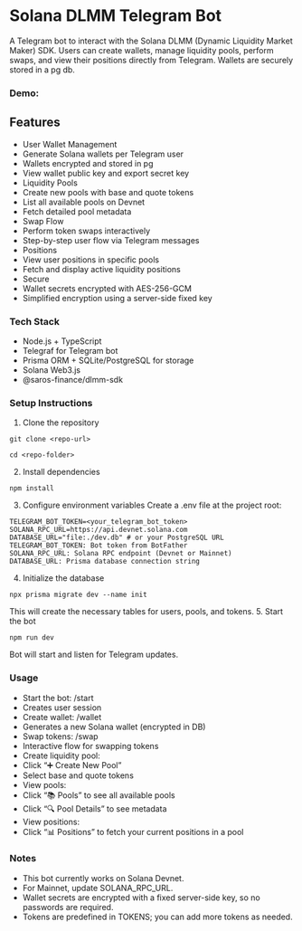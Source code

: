 # Solana DLMM Telegram Bot
A Telegram bot to interact with the Solana DLMM (Dynamic Liquidity Market Maker) SDK. Users can create wallets, manage liquidity pools, perform swaps, and view their positions directly from Telegram. Wallets are securely stored in a pg db.

### Demo:


## Features
- User Wallet Management
- Generate Solana wallets per Telegram user
- Wallets encrypted and stored in pg
- View wallet public key and export secret key
- Liquidity Pools
- Create new pools with base and quote tokens
- List all available pools on Devnet
- Fetch detailed pool metadata
- Swap Flow
- Perform token swaps interactively
- Step-by-step user flow via Telegram messages
- Positions
- View user positions in specific pools
- Fetch and display active liquidity positions
- Secure
- Wallet secrets encrypted with AES-256-GCM
- Simplified encryption using a server-side fixed key
### Tech Stack
- Node.js + TypeScript
- Telegraf for Telegram bot
- Prisma ORM + SQLite/PostgreSQL for storage
- Solana Web3.js
- @saros-finance/dlmm-sdk
### Setup Instructions
1. Clone the repository
~~~
git clone <repo-url>
~~~
~~~
cd <repo-folder>
~~~
2. Install dependencies
~~~
npm install
~~~
3. Configure environment variables
Create a .env file at the project root:
~~~
TELEGRAM_BOT_TOKEN=<your_telegram_bot_token>
SOLANA_RPC_URL=https://api.devnet.solana.com
DATABASE_URL="file:./dev.db" # or your PostgreSQL URL
TELEGRAM_BOT_TOKEN: Bot token from BotFather
SOLANA_RPC_URL: Solana RPC endpoint (Devnet or Mainnet)
DATABASE_URL: Prisma database connection string
~~~
4. Initialize the database
~~~
npx prisma migrate dev --name init
~~~
This will create the necessary tables for users, pools, and tokens.
5. Start the bot
~~~
npm run dev
~~~
Bot will start and listen for Telegram updates.
### Usage
- Start the bot: /start
- Creates user session
- Create wallet: /wallet
- Generates a new Solana wallet (encrypted in DB)
- Swap tokens: /swap
- Interactive flow for swapping tokens
- Create liquidity pool:
- Click “➕ Create New Pool”
- Select base and quote tokens
- View pools:
- Click “📚 Pools” to see all available pools
- Click “🔍 Pool Details” to see metadata
- View positions:
- Click “📊 Positions” to fetch your current positions in a pool

### Notes
- This bot currently works on Solana Devnet. 
- For Mainnet, update SOLANA_RPC_URL.
- Wallet secrets are encrypted with a fixed server-side key, so no passwords are required.
- Tokens are predefined in TOKENS; you can add more tokens as needed.